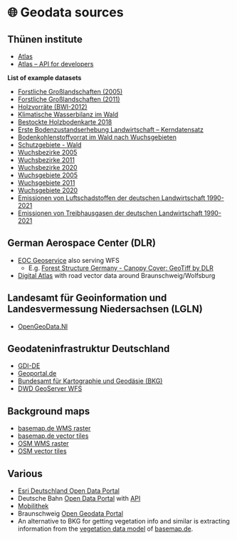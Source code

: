 # 🌐 Geodata sources

## Thünen institute

+ [Atlas](https://atlas.thuenen.de/)
+ [Atlas – API for developers](https://atlas.thuenen.de/developer/)

**List of example datasets**
+ [Forstliche Großlandschaften (2005)](https://atlas.thuenen.de/layers/wgwb:geonode:wgwb_forstl_gl_2005)
+ [Forstliche Großlandschaften (2011)](https://atlas.thuenen.de/layers/wgwb:geonode:wgwb_forstl_gl_2011)
+ [Holzvorräte (BWI-2012)](https://atlas.thuenen.de/layers/bwi3-tnr-voll3-shp:geonode:bwi3-tnr-voll3-shp_GVs_ReinbestandGattung_mitSp_PolyVar)
+ [Klimatische Wasserbilanz im Wald](https://atlas.thuenen.de/layers/waldatlas_oeko:geonode:waldatlas_oeko_v_oeko_wasser_kliwa)
+ [Bestockte Holzbodenkarte 2018](https://atlas.thuenen.de/layers/fnews_holzbodenmaske_2018_32632:geonode:fnews_holzbodenmaske_2018_32632)
+ [Erste Bodenzustandserhebung Landwirtschaft – Kerndatensatz](https://atlas.thuenen.de/layers/geonode_data_ingest:geonode:bze_lw_standorte_verschleiert)
+ [Bodenkohlenstoffvorrat im Wald nach Wuchsgebieten](https://atlas.thuenen.de/layers/waldatlas_bze:geonode:waldatlas_bze_v_bze_c_vorrat1)
+ [Schutzgebiete - Wald](https://atlas.thuenen.de/layers/waldatlas_schutzgebiete_wald:geonode:waldatlas_schutzgebiete_wald_Trinkwasserschutzgebiete)
+ [Wuchsbezirke 2005](https://atlas.thuenen.de/layers/wgwb:geonode:wgwb_wuchsbezirke_2005)
+ [Wuchsbezirke 2011](https://atlas.thuenen.de/layers/wgwb:geonode:wgwb_wuchsbezirke_2011)
+ [Wuchsbezirke 2020](https://atlas.thuenen.de/layers/wgwb:geonode:wgwb_wb_2020)
+ [Wuchsgebiete 2005](https://atlas.thuenen.de/layers/wgwb:geonode:wgwb_wuchsgebiete_2005)
+ [Wuchsgebiete 2011](https://atlas.thuenen.de/layers/wgwb:geonode:wgwb_wuchsgebiete_2011)
+ [Wuchsgebiete 2020](https://atlas.thuenen.de/layers/wgwb:geonode:wgwb_wg_2020)
+ [Emissionen von Luftschadstoffen der deutschen Landwirtschaft 1990-2021](https://atlas.thuenen.de/layers/geonode_data_ingest:geonode:emissionen_lawi_1990_2021_luftschadstoffe)
+ [Emissionen von Treibhausgasen der deutschen Landwirtschaft 1990-2021](https://atlas.thuenen.de/layers/geonode_data_ingest:geonode:emissionen_lawi_1990_2021_thg)

## German Aerospace Center (DLR)
+ [EOC Geoservice](https://geoservice.dlr.de/web/services) also serving WFS
  + E.g. [Forest Structure Germany - Canopy Cover: GeoTiff by DLR](https://geoservice.dlr.de/eoc/ogc/stac/v1/collections/FOREST_STRUCTURE_DE_COVER_P1Y/items/2022_cover_FS_Germany)
+ [Digital Atlas](https://ts.dlr.de/geonetwork/) with road vector data around Braunschweig/Wolfsburg

## Landesamt für Geoinformation und Landesvermessung Niedersachsen (LGLN)
+ [OpenGeoData.NI](https://opengeodata.lgln.niedersachsen.de/)

## Geodateninfrastruktur Deutschland
+ [GDI-DE](https://gdk.gdi-de.org/gdi-de/srv/eng/)
+ [Geoportal.de](https://www.geoportal.de/)
+ [Bundesamt für Kartographie und Geodäsie (BKG)](https://gdz.bkg.bund.de/index.php/default/open-data.html)
+ [DWD GeoServer WFS](https://cdc.dwd.de/geoserver/ows?)

## Background maps
+ [basemap.de WMS raster](https://basemap.de/en/web_raster/)
+ [basemap.de vector tiles](https://basemap.de/en/web-vektor/)
+ [OSM WMS raster](https://www.terrestris.de/de/openstreetmap-wms/)
+ [OSM vector tiles](https://www.terrestris.de/en/osm-vectortiles/)

## Various

+ [Esri Deutschland Open Data Portal](https://opendata-esridech.hub.arcgis.com/search)
+ Deutsche Bahn [Open Data Portal](https://data.deutschebahn.com/dataset.groups.datasets.html) with [API](https://data.deutschebahn.com/dataset.groups.apis.html)
+ [Mobilithek](https://mobilithek.info/offers)
+ Braunschweig [Open Geodata Portal](https://www.braunschweig.de/leben/stadtplanung_bauen/geoinformationen/opengeodata.php)
+ An alternative to BKG for getting vegetation info and similar is extracting information from the [vegetation data model](https://basemap.de/dienste/opendata/basisviews_bdlm_datenmodell.html#vegetationsflaeche_bdlm) of [basemap.de](https://basemap.de/).
